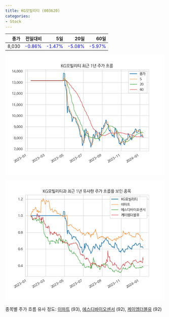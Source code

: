```yaml
---
title: KG모빌리티 (003620)
categories:
- Stock
---
```


|종가|전일대비|5일|20일|60일|
|---:|-------:|--:|---:|---:|
|8,030|<span style="color: blue">-0.86%</span>|<span style="color: blue">-1.47%</span>|<span style="color: blue">-5.08%</span>|<span style="color: blue">-5.97%</span>|


<!-- more -->

![003620](/assets/images/stock/003620.png)

![003620](/assets/images/stock/003620_sim.png)

종목별 주가 흐름 유사 정도:
[이마트](/stock/139480/) (93),
[에스디바이오센서](/stock/137310/) (92),
[케이엠더블유](/stock/032500/) (92)